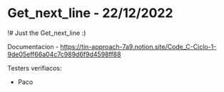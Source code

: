 # Get_next_line - 22/12/2022

!# Just the Get_next_line :)

Documentacion - https://tin-approach-7a9.notion.site/Code_C-Ciclo-1-9de05eff66a04c7c989d6f9d4598ff88

Testers verifiacos:
- Paco
